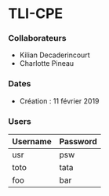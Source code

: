 # TLI-CPE
### Collaborateurs
* Kilian Decaderincourt
* Charlotte Pineau

### Dates 
* Création : 11 février 2019

### Users

|  Username | Password  |
|---|---|
|usr|psw|
|toto|tata|
|foo|bar|
